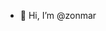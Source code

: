 - 👋 Hi, I’m @zonmar

<!---
- 👀 I’m interested in ...
- 🌱 I’m currently learning ...
- 💞️ I’m looking to collaborate on ...
- 📫 How to reach me ...
- 😄 Pronouns: ...
- ⚡ Fun fact: ...


zonmar/zonmar is a ✨ special ✨ repository because its `README.md` (this file) appears on your GitHub profile.
You can click the Preview link to take a look at your changes.
--->
